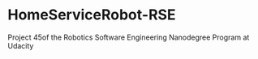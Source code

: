 # HomeServiceRobot-RSE
Project 45of the Robotics Software Engineering Nanodegree Program at Udacity
